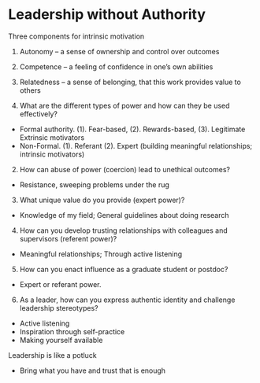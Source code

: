 # Leadership without Authority

Three components for intrinsic motivation
1. Autonomy – a sense of ownership and control over outcomes
2. Competence – a feeling of confidence in one’s own abilities
3. Relatedness – a sense of belonging, that this work provides value to others



1. What are the different types of power and how can they be used effectively?
- Formal authority. (1). Fear-based, (2). Rewards-based, (3). Legitimate
  Extrinsic motivators
- Non-Formal. (1). Referant (2). Expert
  (building meaningful relationships; intrinsic motivators)

2. How can abuse of power (coercion) lead to unethical outcomes?
- Resistance, sweeping problems under the rug

3. What unique value do you provide (expert power)?
- Knowledge of my field; General guidelines about doing research

4. How can you develop trusting relationships with colleagues and supervisors (referent power)?
- Meaningful relationships; Through active listening

5. How can you enact influence as a graduate student or postdoc?
- Expert or referant power. 

6. As a leader, how can you express authentic identity and challenge leadership stereotypes?
- Active listening 
- Inspiration through self-practice
- Making yourself available 


Leadership is like a potluck
- Bring what you have and trust that is enough
